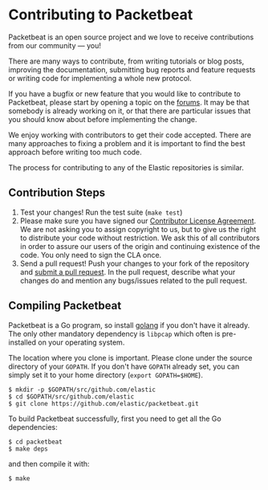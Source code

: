 # Contributing to Packetbeat

Packetbeat is an open source project and we love to receive contributions from
our community — you!

There are many ways to contribute, from writing tutorials
or blog posts, improving the documentation, submitting bug reports and feature
requests or writing code for implementing a whole new protocol.

If you have a bugfix or new feature that you would like to contribute to
Packetbeat, please start by opening a topic on the
[forums](https://discuss.elastic.co/c/beats/packetbeat). It may be that
somebody is already working on it, or that there are particular issues that you
should know about before implementing the change.

We enjoy working with contributors to get their code accepted. There are many
approaches to fixing a problem and it is important to find the best approach
before writing too much code.

The process for contributing to any of the Elastic repositories is similar.

## Contribution Steps

1. Test your changes! Run the test suite (`make test`)
2. Please make sure you have signed our [Contributor License
   Agreement](https://www.elastic.co/contributor-agreement/). We are not
   asking you to assign copyright to us, but to give us the right to distribute
   your code without restriction. We ask this of all contributors in order to
   assure our users of the origin and continuing existence of the code. You
   only need to sign the CLA once.
3. Send a pull request! Push your changes to your fork of the repository and
   [submit a pull
   request](https://help.github.com/articles/using-pull-requests). In the pull
   request, describe what your changes do and mention any bugs/issues related
   to the pull request.


## Compiling Packetbeat

Packetbeat is a Go program, so install [golang](http://golang.org/) if you
don't have it already. The only other mandatory dependency is `libpcap` which
often is pre-installed on your operating system.

The location where you clone is important. Please clone under the source
directory of your `GOPATH`. If you don't have `GOPATH` already set, you can
simply set it to your home directory (`export GOPATH=$HOME`).

    $ mkdir -p $GOPATH/src/github.com/elastic
    $ cd $GOPATH/src/github.com/elastic
    $ git clone https://github.com/elastic/packetbeat.git

To build Packetbeat successfully, first you need to get all the Go
dependencies:

    $ cd packetbeat
    $ make deps

and then compile it with:

    $ make
